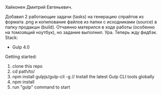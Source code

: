 Хайконен Дмитрий Евгеньевич.

Добавил 2 работающие задачи (tasks) на генерацию спрайтов из формата .png и копипование файлов из папки с исходниками (source) в папку продакшн (build). Отчаянно матерился в ходе работы (особенно на томозящий ноутбук), но задание выполнил. Ура. Теперь жду фидбэк. 
Stack:
 - Gulp 4.0
 
Getting started:

1. clone this repo
2. cd path/to/
3. npm install gulpjs/gulp-cli -g  // Install the latest Gulp CLI tools globally
4. npm install
6. run "gulp" command to start
